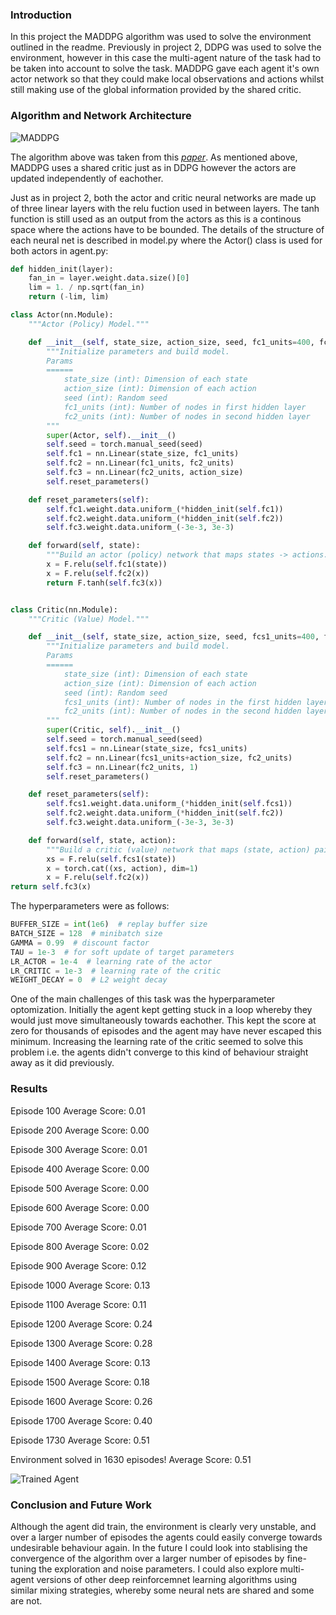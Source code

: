 [//]: # (Image References)

[image1]: https://github.com/arjunlikesgeometry/DRLND-Project-3/blob/master/P3.png
[image2]: https://github.com/arjunlikesgeometry/DRLND-Project-3/blob/master/MADDPG.png

### Introduction
In this project the MADDPG algorithm was used to solve the environment outlined in the readme. Previously in project 2, DDPG was used to solve the environment, however in this case the multi-agent nature of the task had to be taken into account to solve the task. MADDPG gave each agent it's own actor network so that they could make local observations and actions whilst still making use of the global information provided by the shared critic. 

### Algorithm and Network Architecture
![MADDPG][image2]

The algorithm above was taken from this <cite><a href="https://arxiv.org/pdf/1706.02275.pdf"><i>paper</i></a></cite>. As mentioned above, MADDPG uses a shared critic just as in DDPG however the actors are updated independently of eachother. 

Just as in project 2, both the actor and critic neural networks are made up of three linear layers with the relu fuction used in between layers. The tanh function is still used as an output from the actors as this is a continous space where the actions have to be bounded. The details of the structure of each neural net is described in model.py where the Actor() class is used for both actors in agent.py:
```python
def hidden_init(layer):
    fan_in = layer.weight.data.size()[0]
    lim = 1. / np.sqrt(fan_in)
    return (-lim, lim)

class Actor(nn.Module):
    """Actor (Policy) Model."""

    def __init__(self, state_size, action_size, seed, fc1_units=400, fc2_units=300):
        """Initialize parameters and build model.
        Params
        ======
            state_size (int): Dimension of each state
            action_size (int): Dimension of each action
            seed (int): Random seed
            fc1_units (int): Number of nodes in first hidden layer
            fc2_units (int): Number of nodes in second hidden layer
        """
        super(Actor, self).__init__()
        self.seed = torch.manual_seed(seed)
        self.fc1 = nn.Linear(state_size, fc1_units)
        self.fc2 = nn.Linear(fc1_units, fc2_units)
        self.fc3 = nn.Linear(fc2_units, action_size)
        self.reset_parameters()

    def reset_parameters(self):
        self.fc1.weight.data.uniform_(*hidden_init(self.fc1))
        self.fc2.weight.data.uniform_(*hidden_init(self.fc2))
        self.fc3.weight.data.uniform_(-3e-3, 3e-3)

    def forward(self, state):
        """Build an actor (policy) network that maps states -> actions."""
        x = F.relu(self.fc1(state))
        x = F.relu(self.fc2(x))
        return F.tanh(self.fc3(x))


class Critic(nn.Module):
    """Critic (Value) Model."""

    def __init__(self, state_size, action_size, seed, fcs1_units=400, fc2_units=300):
        """Initialize parameters and build model.
        Params
        ======
            state_size (int): Dimension of each state
            action_size (int): Dimension of each action
            seed (int): Random seed
            fcs1_units (int): Number of nodes in the first hidden layer
            fc2_units (int): Number of nodes in the second hidden layer
        """
        super(Critic, self).__init__()
        self.seed = torch.manual_seed(seed)
        self.fcs1 = nn.Linear(state_size, fcs1_units)
        self.fc2 = nn.Linear(fcs1_units+action_size, fc2_units)
        self.fc3 = nn.Linear(fc2_units, 1)
        self.reset_parameters()

    def reset_parameters(self):
        self.fcs1.weight.data.uniform_(*hidden_init(self.fcs1))
        self.fc2.weight.data.uniform_(*hidden_init(self.fc2))
        self.fc3.weight.data.uniform_(-3e-3, 3e-3)

    def forward(self, state, action):
        """Build a critic (value) network that maps (state, action) pairs -> Q-values."""
        xs = F.relu(self.fcs1(state))
        x = torch.cat((xs, action), dim=1)
        x = F.relu(self.fc2(x))
return self.fc3(x)
```

The hyperparameters were as follows:
```python
BUFFER_SIZE = int(1e6)  # replay buffer size
BATCH_SIZE = 128  # minibatch size
GAMMA = 0.99  # discount factor
TAU = 1e-3  # for soft update of target parameters
LR_ACTOR = 1e-4  # learning rate of the actor
LR_CRITIC = 1e-3  # learning rate of the critic
WEIGHT_DECAY = 0  # L2 weight decay
```
One of the main challenges of this task was the hyperparameter optomization. Initially the agent kept getting stuck in a loop whereby they would just move simultaneously towards eachother. This kept the score at zero for thousands of episodes and the agent may have never escaped this minimum. Increasing the learning rate of the critic seemed to solve this problem i.e. the agents didn't converge to this kind of behaviour straight away as it did previously. 

### Results
Episode 100	Average Score: 0.01

Episode 200	Average Score: 0.00

Episode 300	Average Score: 0.01

Episode 400	Average Score: 0.00

Episode 500	Average Score: 0.00

Episode 600	Average Score: 0.00

Episode 700	Average Score: 0.01

Episode 800	Average Score: 0.02

Episode 900	Average Score: 0.12

Episode 1000	Average Score: 0.13

Episode 1100	Average Score: 0.11

Episode 1200	Average Score: 0.24

Episode 1300	Average Score: 0.28

Episode 1400	Average Score: 0.13

Episode 1500	Average Score: 0.18

Episode 1600	Average Score: 0.26

Episode 1700	Average Score: 0.40

Episode 1730	Average Score: 0.51

Environment solved in 1630 episodes!	Average Score: 0.51

![Trained Agent][image1]

### Conclusion and Future Work
Although the agent did train, the environment is clearly very unstable, and over a larger number of episodes the agents could easily converge towards undesirable behaviour again. In the future I could look into stablising the convergence of the algorithm over a larger number of episodes by fine-tuning the exploration and noise parameters. I could also explore multi-agent versions of other deep reinforcemnet learning algorithms using similar mixing strategies, whereby some neural nets are shared and some are not. 


